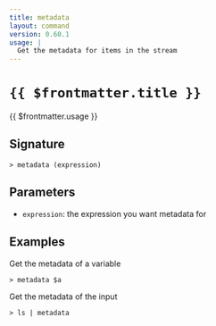 ```yaml
---
title: metadata
layout: command
version: 0.60.1
usage: |
  Get the metadata for items in the stream
---
```


# `{{ $frontmatter.title }}`

<div style='white-space: pre-wrap;'>{{ $frontmatter.usage }}</div>

## Signature

```> metadata (expression)```

## Parameters

 -  `expression`: the expression you want metadata for

## Examples

Get the metadata of a variable
```shell
> metadata $a
```

Get the metadata of the input
```shell
> ls | metadata
```
